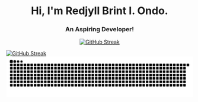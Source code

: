 <h1 align="center">Hi, I'm Redjyll Brint I. Ondo.</h1>
<h3  align="center">An Aspiring Developer!</h3>

<p align="center">
  <a href="https://git.io/streak-stats">
    <img src="https://streak-stats.demolab.com?user=Snoopyrawr&theme=shadow-red&border_radius=4.2" alt="GitHub Streak" />
  </a>
</p>

<a href="https://git.io/streak-stats"  align="center"><img src="https://streak-stats.demolab.com?user=Snoopyrawr&theme=shadow-red&border_radius=4.2" alt="GitHub Streak" /></a>
<picture>
  <img alt="github-snake" src="github-user-contribution.svg" />
</picture>


